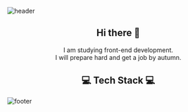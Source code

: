 ![header](https://capsule-render.vercel.app/api?type=waving&color=auto&height=300&section=header&text=Carver's%20github&fontSize=90)

<h2 align=center> Hi there 👋 </h2>
<p align="center">
I am studying front-end development.<br>
I will prepare hard and get a job by autumn.
</p>
<h2 align=center> 💻 Tech Stack 💻 </h2>
<p align="center">

  
  
![footer](https://capsule-render.vercel.app/api?type=waving&color=auto&height=150&section=footer)
